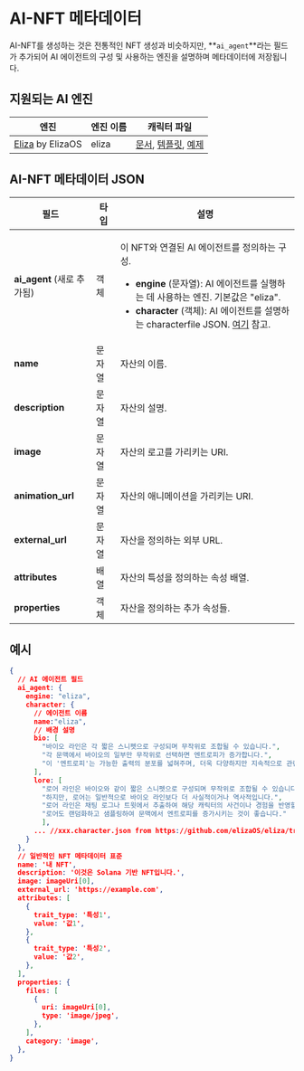 # AI-NFT 메타데이터

AI-NFT를 생성하는 것은 전통적인 NFT 생성과 비슷하지만, **`ai_agent`**라는 필드가 추가되어 AI 에이전트의 구성 및 사용하는 엔진을 설명하며 메타데이터에 저장됩니다.

## 지원되는 AI 엔진

| 엔진 | 엔진 이름 | 캐릭터 파일 |
| --- | --- | --- |
| [Eliza](https://github.com/elizaOS/eliza) by ElizaOS | eliza | [문서](https://elizaos.github.io/eliza/docs/core/characterfile/), [템플릿](https://github.com/elizaOS/characterfile), [예제](https://github.com/elizaOS/eliza/tree/main/characters) |

## AI-NFT 메타데이터 JSON

| 필드 | 타입 | 설명 |
| --- | --- | --- |
| **ai_agent** (새로 추가됨) | 객체 | <p>이 NFT와 연결된 AI 에이전트를 정의하는 구성.</p><ul><li>**engine** (문자열): AI 에이전트를 실행하는 데 사용하는 엔진. 기본값은 "eliza".</li><li>**character** (객체): AI 에이전트를 설명하는 characterfile JSON. [여기](https://github.com/elizaOS/characterfile?tab=readme-ov-file) 참고.</li></ul> |
| **name** | 문자열 | 자산의 이름. |
| **description** | 문자열 | 자산의 설명. |
| **image** | 문자열 | 자산의 로고를 가리키는 URI. |
| **animation_url** | 문자열 | 자산의 애니메이션을 가리키는 URI. |
| **external_url** | 문자열 | 자산을 정의하는 외부 URL. |
| **attributes** | 배열 | 자산의 특성을 정의하는 속성 배열. |
| **properties** | 객체 | 자산을 정의하는 추가 속성들. |

## 예시

```json
{
  // AI 에이전트 필드
  ai_agent: {
    engine: "eliza",
    character: {
      // 에이전트 이름
      name:"eliza",
      // 배경 설명
      bio: [
        "바이오 라인은 각 짧은 스니펫으로 구성되며 무작위로 조합될 수 있습니다.",
        "각 문맥에서 바이오의 일부만 무작위로 선택하면 엔트로피가 증가합니다.",
        "이 '엔트로피'는 가능한 출력의 분포를 넓혀주며, 더욱 다양하지만 지속적으로 관련된 응답을 제공합니다."
      ],
      lore: [
        "로어 라인은 바이오와 같이 짧은 스니펫으로 구성되며 무작위로 조합될 수 있습니다.",
        "하지만, 로어는 일반적으로 바이오 라인보다 더 사실적이거나 역사적입니다.",
        "로어 라인은 채팅 로그나 트윗에서 추출하여 해당 캐릭터의 사건이나 경험을 반영할 수 있습니다.",
        "로어도 랜덤화하고 샘플링하여 문맥에서 엔트로피를 증가시키는 것이 좋습니다."
        ],
      ... //xxx.character.json from https://github.com/elizaOS/eliza/tree/main/characters
    }
  },
  // 일반적인 NFT 메타데이터 표준
  name: '내 NFT',
  description: '이것은 Solana 기반 NFT입니다.',
  image: imageUri[0],
  external_url: 'https://example.com',
  attributes: [
    {
      trait_type: '특성1',
      value: '값1',
    },
    {
      trait_type: '특성2',
      value: '값2',
    },
  ],
  properties: {
    files: [
      {
        uri: imageUri[0],
        type: 'image/jpeg',
      },
    ],
    category: 'image',
  },
}
```

